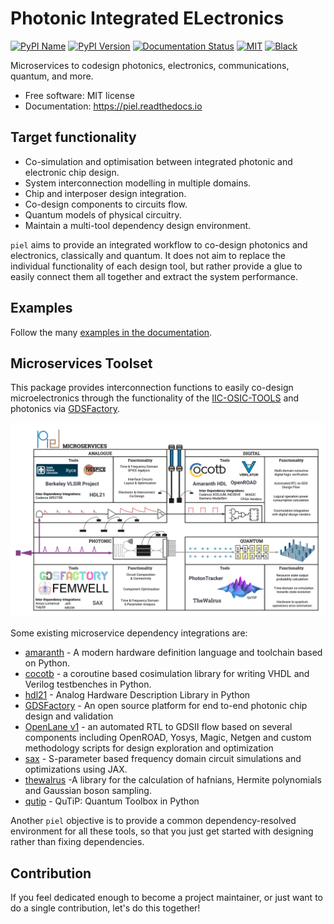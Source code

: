 # **P**hotonic **I**ntegrated **EL**ectronics
[![PyPI
Name](https://img.shields.io/badge/pypi-piel-blue?style=for-the-badge)](https://pypi.python.org/pypi/piel)
[![PyPI
Version](https://img.shields.io/pypi/v/piel.svg?style=for-the-badge)](https://pypi.python.org/pypi/piel)
[![Documentation
Status](https://readthedocs.org/projects/piel/badge/?style=for-the-badge)](https://piel.readthedocs.io/en/latest/?version=latest)
[![MIT](https://img.shields.io/github/license/gdsfactory/gdsfactory?style=for-the-badge)](https://choosealicense.com/licenses/mit/)
[![Black](https://img.shields.io/badge/code%20style-black-000000.svg?style=for-the-badge)](https://github.com/psf/black)

Microservices to codesign photonics, electronics, communications,
quantum, and more.

-   Free software: MIT license
-   Documentation: <https://piel.readthedocs.io>

## Target functionality

- Co-simulation and optimisation between integrated photonic and
    electronic chip design.
- System interconnection modelling in multiple domains.
- Chip and interposer design integration.
- Co-design components to circuits flow.
- Quantum models of physical circuitry.
- Maintain a multi-tool dependency design environment.

`piel` aims to provide an integrated workflow to co-design photonics and
electronics, classically and quantum. It does not aim to replace the
individual functionality of each design tool, but rather provide a glue
to easily connect them all together and extract the system performance.

## Examples

Follow the many [examples in the
documentation](https://piel.readthedocs.io/en/latest/examples.html).

## Microservices Toolset

This package provides interconnection functions to easily co-design
microelectronics through the functionality of the
[IIC-OSIC-TOOLS](https://github.com/iic-jku/iic-osic-tools) and
photonics via [GDSFactory](https://github.com/gdsfactory/gdsfactory).

![image](docs/_static/img/piel_microservice_structure.png)

Some existing microservice dependency integrations are:

-   [amaranth](https://github.com/amaranth-lang/amaranth) - A modern hardware definition language and toolchain based on Python.
-   [cocotb](https://github.com/cocotb/cocotb) - a coroutine based
    cosimulation library for writing VHDL and Verilog testbenches in
    Python.
-   [hdl21](https://github.com/dan-fritchman/Hdl21) - Analog Hardware
    Description Library in Python
-   [GDSFactory](https://github.com/gdsfactory/gdsfactory) - An open
    source platform for end to-end photonic chip design and validation
-   [OpenLane v1](https://github.com/The-OpenROAD-Project/OpenLane) - an
    automated RTL to GDSII flow based on several components including
    OpenROAD, Yosys, Magic, Netgen and custom methodology scripts for
    design exploration and optimization
-   [sax](https://github.com/flaport/sax) - S-parameter based frequency
    domain circuit simulations and optimizations using JAX.
-   [thewalrus](https://github.com/XanaduAI/thewalrus) -A library for
    the calculation of hafnians, Hermite polynomials and Gaussian boson
    sampling.
-   [qutip](https://github.com/qutip/qutip) - QuTiP: Quantum Toolbox in
    Python

Another ``piel`` objective is to provide a common dependency-resolved environment for all these tools, so that you just get started with designing rather than fixing dependencies.

## Contribution

If you feel dedicated enough to become a project maintainer, or just
want to do a single contribution, let\'s do this together!
